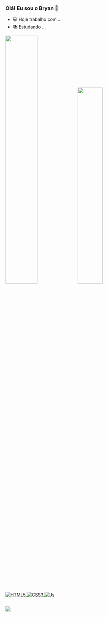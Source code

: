 ### Olá! Eu sou o Bryan 👋

- 💻 Hoje trabalho com ...
- 📚 Estudando ...

<div>
  <a href="https://github.com/BryanAlvess">
  <img height="45%" src="https://github-readme-stats.vercel.app/api?username=BryanAlvess&show_icons=true&theme=radical&include_all_commits=true&count_private=true"/>
  <img height="40%" src="https://github-readme-stats.vercel.app/api/top-langs/?username=BryanAlvess&layout=compact&langs_count=7&theme=radical"/>
</div>

<div style="display: inline_block"><br/>
<img align="center" alt="HTML5" src="https://img.shields.io/badge/HTML5-E34F26?style=for-the-badge&logo=html5&logoColor=white">
<img align="center" alt="CSS3" src="https://img.shields.io/badge/CSS3-1572B6?style=for-the-badge&logo=css3&logoColor=white">
<img align="center" alt="Js" src="https://img.shields.io/badge/JavaScript-323330?style=for-the-badge&logo=javascript&logoColor=F7DF1E">
</div>

##

<p align="left">
<img align="center" src="https://media1.giphy.com/media/v1.Y2lkPTc5MGI3NjExczZqdWZ2bW0wZ2lodnlxOWZsYnppanJoazkyMjR2ZXdqbWFnY2VuZSZlcD12MV9pbnRlcm5hbF9naWZfYnlfaWQmY3Q9Zw/NKEt9elQ5cR68/giphy.gif">
</p>




















